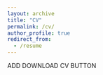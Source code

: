 ```yaml
---
layout: archive
title: "CV"
permalink: /cv/
author_profile: true
redirect_from:
  - /resume
---
```


ADD DOWNLOAD CV BUTTON
